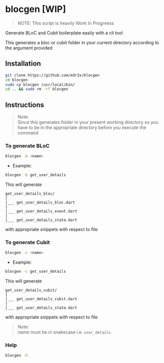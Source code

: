 # blocgen [WIP]

>NOTE:
>This script is heavily Work In Progreess

Generate BLoC and Cubit boilerplate easily with a cli tool

This generates a bloc or cubit folder in your current directory according to the argument provided

## Installation

```bash
git clone https://github.com/edr3x/blocgen
cd blocgen
sudo cp blocgen /usr/local/bin/
cd .. && sudo rm -rf blocgen
```

## Instructions
>Note:\
>Since this generates folder in your present working directory so you have to be in the appropriate directory before you execute the command

### To generate BLoC

```sh
blocgen -b <name>
```

- Example:
```sh
blocgen -b get_user_details
```

This will generate

```
get_user_details_bloc/
|
|___ get_user_details_bloc.dart
|
|___ get_user_details_event.dart
|
|___ get_user_details_state.dart
```

with appropriate snippets with respect to file

### To generate Cubit

```sh
blocgen -c <name>
```

- Example:
```sh
blocgen -c get_user_details
```

This will generate

```
get_user_details_cubit/
|
|___ get_user_details_cubit.dart
|
|___ get_user_details_state.dart
```

with appropriate snippets with respect to file

>Note:\
>name must be in snakecase i.e. `user_details`

### Help

```sh
blocgen -h
```
